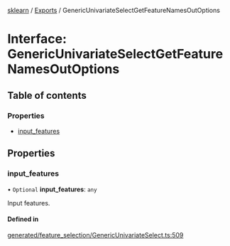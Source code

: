[sklearn](../readme.md) / [Exports](../modules.md) / GenericUnivariateSelectGetFeatureNamesOutOptions

# Interface: GenericUnivariateSelectGetFeatureNamesOutOptions

## Table of contents

### Properties

- [input\_features](GenericUnivariateSelectGetFeatureNamesOutOptions.md#input_features)

## Properties

### input\_features

• `Optional` **input\_features**: `any`

Input features.

#### Defined in

[generated/feature_selection/GenericUnivariateSelect.ts:509](https://github.com/transitive-bullshit/scikit-learn-ts/blob/367336a/packages/sklearn/src/generated/feature_selection/GenericUnivariateSelect.ts#L509)

